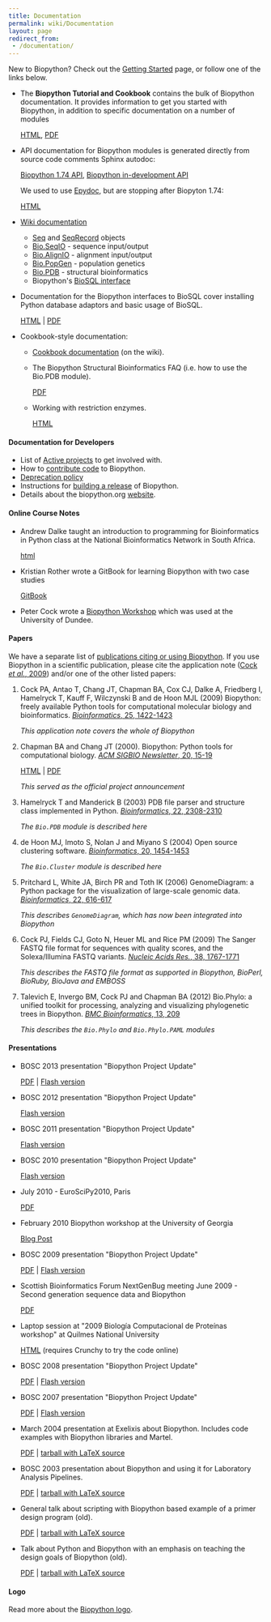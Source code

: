 ```yaml
---
title: Documentation
permalink: wiki/Documentation
layout: page
redirect_from:
 - /documentation/
---
```


New to Biopython? Check out the [Getting
Started](Getting_Started "wikilink") page, or follow one of the links
below.

-   The **Biopython Tutorial and Cookbook** contains the bulk of
    Biopython documentation. It provides information to get you started
    with Biopython, in addition to specific documentation on a number of
    modules

    [HTML](http://biopython.org/DIST/docs/tutorial/Tutorial.html),
    [PDF](http://biopython.org/DIST/docs/tutorial/Tutorial.pdf)

-   API documentation for Biopython modules is generated directly from
    source code comments Sphinx autodoc:
    
    [Biopython 1.74 API](https://biopython.org/docs/1.74/api/),
    [Biopython in-development API](https://biopython.org/docs/dev/api/)
    
    We used to use [Epydoc](http://epydoc.sourceforge.net/), but are
    stopping after Biopyton 1.74:

    [HTML](http://biopython.org/DIST/docs/api)

-   [Wiki documentation](Category%3AWiki_Documentation "wikilink")
    -   [Seq](Seq "wikilink") and [SeqRecord](SeqRecord "wikilink")
        objects
    -   [Bio.SeqIO](SeqIO "wikilink") - sequence input/output
    -   [Bio.AlignIO](AlignIO "wikilink") - alignment input/output
    -   [Bio.PopGen](PopGen "wikilink") - population genetics
    -   [Bio.PDB](The_Biopython_Structural_Bioinformatics_FAQ "wikilink") -
        structural bioinformatics
    -   Biopython's [BioSQL interface](BioSQL "wikilink")

-   Documentation for the Biopython interfaces to BioSQL cover
    installing Python database adaptors and basic usage of BioSQL.

    [HTML](http://biopython.org/DIST/docs/biosql/python_biosql_basic.html)
    |
    [PDF](http://biopython.org/DIST/docs/biosql/python_biosql_basic.pdf)

-   Cookbook-style documentation:
    -   [Cookbook documentation](Category%3ACookbook "wikilink") (on
        the wiki).
    -   The Biopython Structural Bioinformatics FAQ (i.e. how to use the
        Bio.PDB module).

        [PDF](http://biopython.org/DIST/docs/tutorial/biopdb_faq.pdf)
    -   Working with restriction enzymes.

        [HTML](http://biopython.org/DIST/docs/cookbook/Restriction.html)

#### Documentation for Developers

-   List of [Active projects](Active_projects "wikilink") to get
    involved with.
-   How to [contribute code](Contributing "wikilink") to Biopython.
-   [Deprecation policy](Deprecation_policy "wikilink")
-   Instructions for [building a release](Building_a_release "wikilink")
    of Biopython.
-   Details about the biopython.org [website](https://github.com/biopython/biopython.github.io).

#### Online Course Notes

-   Andrew Dalke taught an introduction to programming for
    Bioinformatics in Python class at the National Bioinformatics
    Network in South Africa.

    [html](http://www.dalkescientific.com/writings/NBN/)

-   Kristian Rother wrote a GitBook for learning Biopython with two case studies

    [GitBook](https://www.gitbook.com/book/krother/biopython-tutorial/details)

-   Peter Cock wrote a [Biopython Workshop](https://github.com/peterjc/biopython_workshop)
    which was used at the University of Dundee.

#### Papers

We have a separate list of [publications citing or using
Biopython](Publications "wikilink"). If you use Biopython in a
scientific publication, please cite the application note
([Cock *et al.*, 2009](http://dx.doi.org/10.1093/bioinformatics/btp163))
and/or one of the other listed papers:

1.  Cock PA, Antao T, Chang JT, Chapman BA, Cox CJ, Dalke A, Friedberg I, Hamelryck T, Kauff F,
    Wilczynski B and de Hoon MJL (2009) Biopython: freely available Python tools for computational
    molecular biology and bioinformatics. [*Bioinformatics*, 25, 1422-1423](http://dx.doi.org/10.1093/bioinformatics/btp163)

    *This application note covers the whole of Biopython*

2.  Chapman BA and Chang JT (2000). Biopython: Python tools for computational biology.
    [*ACM SIGBIO Newsletter*, 20, 15-19](http://dx.doi.org/10.1145/360262.360268)

    [HTML](http://biopython.org/DIST/docs/acm/ACMbiopy.html)
    | [PDF](http://biopython.org/DIST/docs/acm/ACMbiopy.pdf)

    *This served as the official project announcement*

3.  Hamelryck T and Manderick B (2003) PDB file parser and structure class implemented in Python.
    [*Bioinformatics*, 22, 2308-2310](http://dx.doi.org/10.1093/bioinformatics/btg299)

    *The `Bio.PDB` module is described here*

4.  de Hoon MJ, Imoto S, Nolan J and Miyano S (2004) Open source clustering software.
    [*Bioinformatics*, 20, 1454-1453](http://dx.doi.org/10.1093/bioinformatics/bth078)

    *The `Bio.Cluster` module is described here*

5.  Pritchard L, White JA, Birch PR and Toth IK (2006) GenomeDiagram: a Python package for the
    visualization of large-scale genomic data. [*Bioinformatics*, 22, 616-617](http://dx.doi.org/10.1093/bioinformatics/btk021)

    *This describes `GenomeDiagram`, which has now been integrated into Biopython*

6.  Cock PJ, Fields CJ, Goto N, Heuer ML and Rice PM (2009) The Sanger FASTQ file format for sequences with
    quality scores, and the Solexa/Illumina FASTQ variants.
    [*Nucleic Acids Res.*, 38, 1767-1771](http://dx.doi.org/10.1093/nar/gkp1137)

    *This describes the FASTQ file format as supported in Biopython, BioPerl, BioRuby, BioJava and EMBOSS*

7.  Talevich E, Invergo BM, Cock PJ and Chapman BA (2012) Bio.Phylo: a unified toolkit for processing, analyzing
    and visualizing phylogenetic trees in Biopython.
    [*BMC Bioinformatics*, 13, 209](http://dx.doi.org/10.1186/1471-2105-13-209)

    *This describes the `Bio.Phylo` and `Bio.Phylo.PAML` modules*

#### Presentations

-   BOSC 2013 presentation "Biopython Project Update"

    [PDF](http://www.open-bio.org/bosc2013/day1/BOSC2013_Biopython_Update_-_Peter_Cock.pdf)
    | [Flash
    version](http://www.slideshare.net/pjacock/biopython-update-bosc2013/)

-   BOSC 2012 presentation "Biopython Project Update"

    [Flash
    version](http://www.slideshare.net/jandot/e-talevich-biopython-projectupdate)

-   BOSC 2011 presentation "Biopython Project Update"

    [Flash
    version](http://www.slideshare.net/bosc2011/talk6-biopython-bosc2011)

-   BOSC 2010 presentation "Biopython Project Update"

    [Flash
    version](http://www.slideshare.net/chapmanb/biopython-at-bosc-2010)

-   July 2010 - EuroSciPy2010, Paris

    [PDF](http://biopython.org/DIST/docs/presentations/Biopython_EuroSciPy2010.pdf)

-   February 2010 Biopython workshop at the University of Georgia

    [Blog Post](http://etalog.blogspot.com/2010/02/python-workshop-2-biopython.html)

-   BOSC 2009 presentation "Biopython Project Update"

    [PDF](http://biopython.org/DIST/docs/presentations/Biopython_BOSC_2009.pdf)
    | [Flash
    version](http://www.slideshare.net/bosc/cock-biopython-bosc2009)

-   Scottish Bioinformatics Forum NextGenBug meeting June 2009 - Second
    generation sequence data and Biopython

    [PDF](http://biopython.org/DIST/docs/presentations/Biopython_NextGenBUG_June2009.pdf)

-   Laptop session at "2009 Biología Computacional de Proteínas
    workshop" at Quilmes National University

    [HTML](http://www.bioinformatica.info/biopython/) (requires Crunchy
    to try the code online)

-   BOSC 2008 presentation "Biopython Project Update"

    [PDF](http://biopython.org/DIST/docs/presentations/Biopython_BOSC_2008.pdf)
    | [Flash
    version](http://www.slideshare.net/bosc_2008/antao-biopython-bosc2008/)

-   BOSC 2007 presentation "Biopython Project Update"

    [PDF](http://biopython.org/DIST/docs/presentations/Biopython_BOSC_2007.pdf)
    | [Flash version](http://www.slideshare.net/bosc/biopython)

-   March 2004 presentation at Exelixis about Biopython. Includes code
    examples with Biopython libraries and Martel.

    [PDF](http://biopython.org/DIST/docs/presentations/biopython_exelixis.pdf)
    | [tarball with LaTeX
    source](http://biopython.org/DIST/docs/presentations/biopython_exelixis.tar.gz)

-   BOSC 2003 presentation about Biopython and using it for Laboratory
    Analysis Pipelines.

    [PDF](http://biopython.org/DIST/docs/presentations/bosc_biopython.pdf)
    | [tarball with LaTeX
    source](http://biopython.org/DIST/docs/presentations/bosc_biopython.tar.gz)

-   General talk about scripting with Biopython based example of a
    primer design program (old).

    [PDF](http://biopython.org/DIST/docs/presentations/scripting.pdf) |
    [tarball with LaTeX
    source](http://biopython.org/DIST/docs/presentations/scripting.tar.gz)

-   Talk about Python and Biopython with an emphasis on teaching the
    design goals of Biopython (old).

    [PDF](http://biopython.org/DIST/docs/presentations/biopython.pdf) |
    [tarball with LaTeX
    source](http://biopython.org/DIST/docs/presentations/biopy_group.tar.gz)

#### Logo

Read more about the [Biopython logo](Logo "wikilink").
